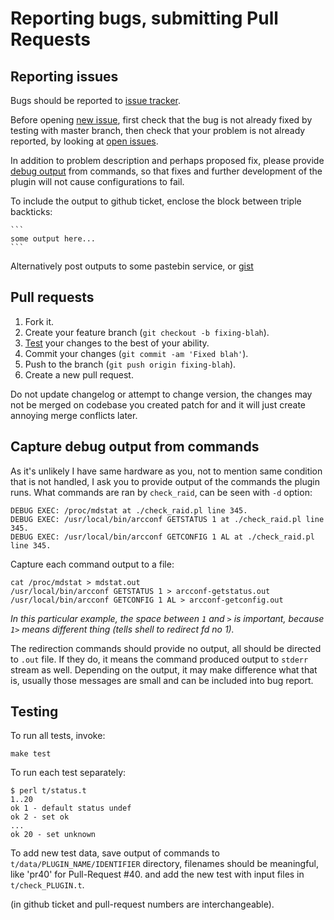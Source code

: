 # Reporting bugs, submitting Pull Requests

## Reporting issues

Bugs should be reported to [issue tracker](https://github.com/glensc/nagios-plugin-check_raid/issues).

Before opening [new issue](https://github.com/glensc/nagios-plugin-check_raid/issues/new), first check that the bug is not already fixed by testing with master branch, then check that your problem is not already reported, by looking at [open issues](https://github.com/glensc/nagios-plugin-check_raid/issues?state=open).

In addition to problem description and perhaps proposed fix, please provide [debug output](#capture-debug-output-from-commands-capture) from commands, so that fixes and further development of the plugin will not cause configurations to fail.

To include the output to github ticket, enclose the block between triple backticks:

    ```
    some output here...
    ```

Alternatively post outputs to some pastebin service, or [gist](https://gists.github.com)

## Pull requests

1. Fork it.
2. Create your feature branch (`git checkout -b fixing-blah`).
3. [Test](#testing) your changes to the best of your ability.
4. Commit your changes (`git commit -am 'Fixed blah'`).
5. Push to the branch (`git push origin fixing-blah`).
6. Create a new pull request.

Do not update changelog or attempt to change version, the changes may not be merged on codebase you created patch for and it will just create annoying merge conflicts later.

## Capture debug output from commands

As it's unlikely I have same hardware as you, not to mention same condition that is not handled, I ask you to provide output of the commands the plugin runs.
What commands are ran by `check_raid`, can be seen with `-d` option:

    DEBUG EXEC: /proc/mdstat at ./check_raid.pl line 345.
    DEBUG EXEC: /usr/local/bin/arcconf GETSTATUS 1 at ./check_raid.pl line 345.
    DEBUG EXEC: /usr/local/bin/arcconf GETCONFIG 1 AL at ./check_raid.pl line 345.

Capture each command output to a file:

    cat /proc/mdstat > mdstat.out
    /usr/local/bin/arcconf GETSTATUS 1 > arcconf-getstatus.out
    /usr/local/bin/arcconf GETCONFIG 1 AL > arcconf-getconfig.out

*In this particular example, the space between `1` and `>` is important, because `1>` means different thing (tells shell to redirect fd no 1).*

The redirection commands should provide no output, all should be directed to `.out` file.
If they do, it means the command produced output to `stderr` stream as well.
Depending on the output, it may make difference what that is,
usually those messages are small and can be included into bug report.

## Testing ##

To run all tests, invoke:

    make test

To run each test separately:

```
$ perl t/status.t
1..20
ok 1 - default status undef
ok 2 - set ok
...
ok 20 - set unknown
```

To add new test data, save output of commands to `t/data/PLUGIN_NAME/IDENTIFIER` directory, filenames should be meaningful, like 'pr40' for Pull-Request #40. and add the new test with input files in `t/check_PLUGIN.t`.

(in github ticket and pull-request numbers are interchangeable).

